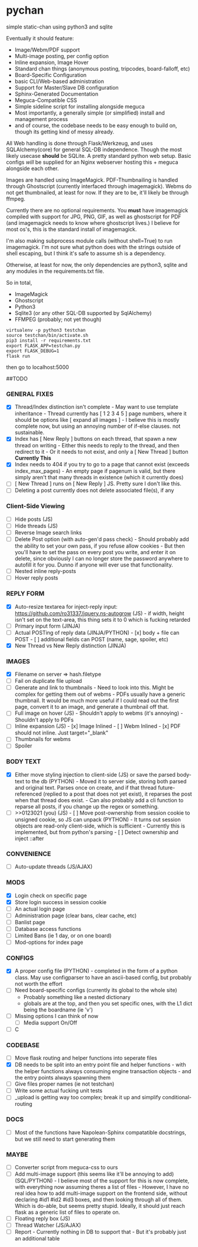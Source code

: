 # pychan
simple static-chan using python3 and sqlite

Eventually it should feature:

* Image/Webm/PDF support
* Multi-image posting, per config option
* Inline expansion, Image Hover
* Standard chan things (anonymous posting, tripcodes, board-falloff, etc)
* Board-Specific Configuration
* basic CLI/Web-based administration 
* Support for Master/Slave DB configuration
* Sphinx-Generated Documentation
* Meguca-Compatible CSS
* Simple sideline script for installing alongside meguca
* Most importantly, a generally simple (or simplified) install and management process
* and of course, the codebase needs to be easy enough to build on, though its getting kind of messy already.

All Web handling is done through Flask/Werkzeug, and uses SQLAlchemy(core) for general SQL-DB independence. Though the most likely usecase **should** be SQLite. A pretty standard python web setup. Basic configs *will* be supplied for an Nginx webserver hosting this + meguca alongside each other.

Images are handled using ImageMagick. PDF-Thumbnailing is handled through Ghostscript (currently interfaced through imagemagick). Webms do not get thumbnailed, at least for now. If they are to be, it'll likely be through ffmpeg.

Currently there are no optional requirements. You **must** have imagemagick compiled with support for JPG, PNG, GIF, as well as ghostscript for PDF (and imagemagick needs to know where ghostscript lives.) I believe for most os's, this is the standard install of imagemagick.

I'm also making subprocess module calls (without shell=True) to run imagemagick. I'm not sure what python does with the strings outside of shell escaping, but I think it's safe to assume sh is a dependency.

Otherwise, at least for now, the only dependencies are python3, sqlite and any modules in the requirements.txt file.

So in total,

* ImageMagick
* Ghostscript
* Python3
* Sqlite3 (or any other SQL-DB supported by SqlAlchemy)
* FFMPEG (probably; not yet though)


```
virtualenv -p python3 testchan
source testchan/bin/activate.sh
pip3 install -r requirements.txt
export FLASK_APP=testchan.py
export FLASK_DEBUG=1
flask run
```

then go to localhost:5000


##TODO
### GENERAL FIXES
- [x] Thread/Index distinction isn't complete
       - May want to use template inheritance
       - Thread currently has [ 1 2 3 4 5 ] page numbers, where it should be options like [ expand all images ]
       - I believe this is mostly complete now, but using an annoying number of if-else clauses. not sustainable.
- [x] Index has [ New Reply ] buttons on each thread, that spawn a new thread on writing
       - Either this needs to reply to the thread, and then redirect to it
       - Or it needs to not exist, and only a [ New Thread ] button **Currently This**
- [x] Index needs to 404 if you try to go to a page that cannot exist (exceeds index_max_pages)
       - An empty page if pagenum is valid, but there simply aren't that many threads in existence (which it currently does)
- [ ] [ New Thread ] runs on [ New Reply ] JS. Pretty sure I don't like this.
- [ ] Deleting a post currently does not delete associated file(s), if any

### Client-Side Viewing
- [ ] Hide posts (JS)
- [ ] Hide threads (JS)
- [ ] Reverse Image search links
- [ ] Delete Post option (with auto-gen'd pass check)
       - Should probably add the ability to set your own pass, if you refuse allow cookies
       - But then you'll have to set the pass on every post you write, and enter it on delete, since obviously I can no longer store the password anywhere to autofill it for you. Dunno if anyone will ever use that functionality.
- [ ] Nested inline reply-posts 
- [ ] Hover reply posts

### REPLY FORM
- [x] Auto-resize textarea for inject-reply input: https://github.com/ro31337/jquery.ns-autogrow (JS)
       - if width, height isn't set on the text-area, this thing sets it to 0 which is fucking retarded 
- [ ] Primary input form  (JINJA)
- [ ] Actual POSTing of reply data (JINJA/PYTHON)
       - [x] body + file can POST 
       - [ ] additional fields can POST (name, sage, spoiler, etc)
- [x] New Thread vs New Reply distinction (JINJA)

### IMAGES
- [x] Filename on server => hash.filetype
- [ ] Fail on duplicate file upload
- [ ] Generate and link to thumbnails
       - Need to look into this. Might be complex for getting them out of webms
       - PDFs usually have a generic thumbnail. It would be much more useful if I could read out the first page, convert it to an image, and generate a thumbnail off that.
- [ ] Full image on hover (JS)
       - Shouldn't apply to webms (it's annoying)
       - Shouldn't apply to PDFs
- [ ] Inline expansion (JS)
       - [x] Image Inlined
       - [ ] Webm Inlined
       - [x] PDF should not inline. Just target="_blank"
- [ ] Thumbnails for webms
- [ ] Spoiler

### BODY TEXT
- [x] Either move styling injection to client-side (JS) or save the parsed body-text to the db (PYTHON)
       -  Moved it to server side, storing both parsed and original text. Parses once on create, and if that thread future-referenced (replied to a post that does not yet exist), it reparses the post when that thread does exist.
       -  Can also probably add a cli function to reparse all posts, if you change up the regex or something.
- [ ] \>>0123021 (you) (JS)
       - [ ] Move post-ownership from session cookie to unsigned cookie, so JS can unpack (PYTHON)
            - It turns out session objects are read-only client-side, which is sufficient
            - Currently this is implemented, but from python's parsing
       - [ ] Detect ownership and inject ::after

### CONVENIENCE
- [ ] Auto-update threads (JS/AJAX)

### MODS
- [x] Login check on specific page
- [x] Store login success in session cookie
- [ ] An actual login page
- [ ] Administration page (clear bans, clear cache, etc)
- [ ] Banlist page
- [ ] Database access functions
- [ ] Limited Bans (ie 1 day, or on one board)
- [ ] Mod-options for index page

### CONFIGS
- [x] A proper config file (PYTHON)
       - completed in the form of a python class. May use configparser to have an ascii-based config, but probably not worth the effort
- [ ] Need board-specific configs (currently its global to the whole site)
    - Probably something like a nested dictionary
    - globals are at the top, and then you set specific ones, with the L1 dict being the boardname (ie 'v')
- [ ] Missing options I can think of now
    - [ ] Media support On/Off
- [ ] C

### CODEBASE
- [ ] Move flask routing and helper functions into seperate files
- [x] DB needs to be split into an entry point file and helper functions
       - with the helper functions always consuming engine transaction objects
       - and the entry points always spawning them
- [ ] Give files proper names (ie not testchan)
- [ ] Write some actual fucking unit tests
- [ ] _upload is getting way too complex; break it up and simplify conditional-routing

### DOCS
- [ ] Most of the functions have Napolean-Sphinx compatatible docstrings, but we still need to start generating them

### MAYBE
- [ ] Converter script from meguca-css to ours
- [ ] Add multi-image support (this seems like it'll be annoying to add) (SQL/PYTHON)
       - I believe most of the support for this is now complete, with everything now assuming theres a list of files
       - However, I have no real idea how to add multi-image support on the frontend side, without declaring #id1 #id2 #id3 boxes, and then looking through all of them. Which is do-able, but seems pretty stupid. Ideally, it should just reach flask as a generic list of files to operate on. 
- [ ] Floating reply box (JS)
- [ ] Thread Watcher (JS/AJAX)
- [ ] Report
       - Currently nothing in DB to support that
       - But it's probably just an additional table
